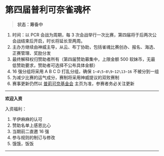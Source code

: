 # 第四届普利可奈雀魂杯
> **状态：筹备中**

1. 时间：以 PCR 会战为周期，每 3 次会战举行一次比赛，第四届将于后两次公会战结束后开启，时长将延长至两周。
2. 主办方继续由神威主导，从云、布丁协助，包括雀魂比赛创办、报名、海选、正赛管理、奖励分发
3. 最终解释权归赞助者所有（第四届赞助募集中，上限金额 500 软妹币，无最低赞助要求，赞助者可选择不公布具体金额）
4. 16 强分组将采用 A B C D 打乱分组，确保 `1~4\5~8\9~12\13~16` 不被分到一组
5. 为减少比赛的运气成分，赛制将采用神威提议的双败赛制
6. 赛事更新仍然以 [普莉可奈基金会](https://gitee.com/PriConneFoundation/PriConneFoundation) 主页为准，参赛者务必关注更新

---------------------------

**欢迎入资**

入资福利：
1. 芊伊麻麻的认可
2. 赞助名单上感恩比心
3. 当期前二直邀 16 强
4. 参与规则的制订与修改
5. 饿饿，饭饭

---------------------------
